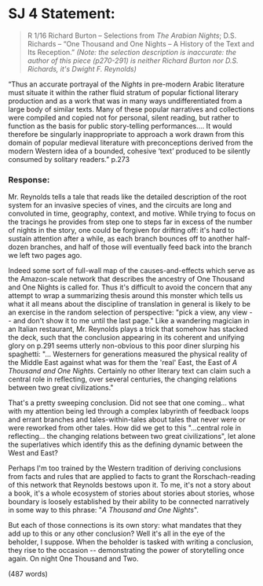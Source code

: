 # SJ 4 Statement:

> R 1/16 Richard Burton – Selections from *The Arabian Nights*; D.S. Richards – “One Thousand and One Nights – A History of the Text and Its Reception.”
*(Note: the selection description is inaccurate: the author of this piece (p270-291) is neither Richard Burton nor D.S. Richards, it's Dwight F. Reynolds)*

“Thus an accurate portrayal of the *Nights* in pre-modern Arabic literature must situate it within the rather fluid stratum of popular fictional literary production and as a work that was in many ways undifferentiated from a large body of similar texts. Many of these popular narratives and collections were compiled and copied not for personal, silent reading, but rather to function as the basis for public story-telling performances…. It would therefore be singularly inappropriate to approach a work drawn from this domain of popular medieval literature with preconceptions derived from the modern Western idea of a bounded, cohesive ‘text’ produced to be silently consumed by solitary readers.” p.273

### Response:

Mr. Reynolds tells a tale that reads like the detailed description of the root system for an invasive species of vines, and the circuits are long and convoluted in time, geography, context, and motive.  While trying to focus on the tracings he provides from step one to steps far in excess of the number of nights in the story, one could be forgiven for drifting off: it's hard to sustain attention after a while, as each branch bounces off to another half-dozen branches, and half of those will eventually feed back into the branch we left two pages ago.

Indeed some sort of full-wall map of the causes-and-effects which serve as the Amazon-scale network that describes the ancestry of One Thousand and One Nights is called for.  Thus it's difficult to avoid the concern that any attempt to wrap a summarizing thesis around this monster which tells us what it all means about the discipline of translation in general is likely to be an exercise in the random selection of perspective: "pick a view, any view -- and don't show it to me until the last page."  Like a wandering magician in an Italian restaurant, Mr. Reynolds plays a trick that somehow has stacked the deck, such that the conclusion appearing in its coherent and unifying glory on p.291 seems utterly non-obvious to this poor diner slurping his spaghetti: "... Westerners for generations measured the physical reality of the Middle East against what was for them the 'real' East, the East of *A Thousand and One Nights*.  Certainly no other literary text can claim such a central role in reflecting, over several centuries, the changing relations between two great civilizations."

That's a pretty sweeping conclusion.  Did not see that one coming... what with my attention being led through a complex labyrinth of feedback loops and errant branches and tales-within-tales about tales that never were or were reworked from other tales.  How did we get to this "...central role in reflecting... the changing relations between two great civilizations", let alone the superlatives which identify this as the defining dynamic between the West and East?

Perhaps I'm too trained by the Western tradition of deriving conclusions from facts and rules that are applied to facts to grant the Rorschach-reading of this network that Reynolds bestows upon it.  To me, it's not a story about a book, it's a whole ecosystem of stories about stories about stories, whose boundary is loosely established by their ability to be connected narratively in some way to this phrase: "*A Thousand and One Nights*".

But each of those connections is its own story:  what mandates that they add up to this or any other conclusion? Well it's all in the eye of the beholder, I suppose.  When the beholder is tasked with writing a conclusion, they rise to the occasion -- demonstrating the power of storytelling once again. On night One Thousand and Two.

(487 words)
